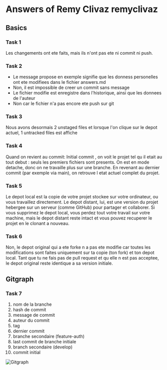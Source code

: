 # Answers of Remy Clivaz remyclivaz

## Basics
### Task 1
Les changements ont ete faits, mais ils n'ont pas ete ni commit ni push.
### Task 2
 - Le message propose en exemple signifie que les donness personelles ont ete modifiees dans le fichier answers.md
 - Non, il est impossible de creer un commit sans message
 - Le fichier modifie est enregistre dans l'historique, ainsi que les donnees de l'auteur
 - Non car le fichier n'a pas encore ete push sur git
### Task 3
Nous avons desormais 2 unstaged files et lorsque l'on clique sur le depot actuel, 1 untracked files est affiche
### Task 4
Quand on revient au commit: Initial commit , on voit le projet tel qu il etait au tout debut : seuls les premiers fichiers sont presents. On est en mode detache, donc on ne travaille plus sur une branche. En revenant au dernier commit (par exemple via main), on retrouve l etat actuel complet du projet.
### Task 5
Le depot local est la copie de votre projet stockee sur votre ordinateur, ou vous travaillez directement. Le depot distant, lui, est une version du projet hebergee sur un serveur (comme GitHub) pour partager et collaborer.
Si vous supprimez le depot local, vous perdez tout votre travail sur votre machine, mais le depot distant reste intact et vous pouvez recuperer le projet en le clonant a nouveau.
### Task 6
Non, le depot original qui a ete forke n a pas ete modifie car toutes les modifications sont faites uniquement sur ta copie (ton fork) et ton depot local.
Tant que tu ne fais pas de pull request et qu elle n est pas acceptee, le depot original reste identique a sa version initiale.
## Gitgraph

### Task 7
1. nom de la branche
2. hash de commit
3. message de commit
4. auteur du commit
5. tag
6. dernier commit
7. branche secondaire (feature-auth)
8. last commit de branche initiale
9. branch secondaire (develop)
10. commit initial

![Gitgraph](img/gitgraph.svg)